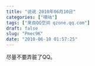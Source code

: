 ```yaml
---
title: "说说 2010年06月10日"
categories: ["嘀咕"]
tags: ["来自QQ空间 qzone.qq.com"]
draft: false
slug: "Pmec9K"
date: "2010-06-10 01:57:25"
---
```


尽量不要弄脏了QQ。
